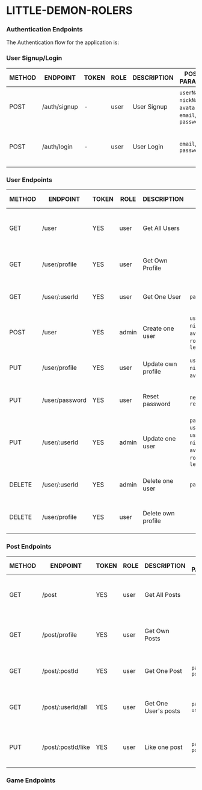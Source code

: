 # LITTLE-DEMON-ROLERS


### Authentication Endpoints

The Authentication flow for the application is:

### User Signup/Login

METHOD | ENDPOINT         | TOKEN | ROLE | DESCRIPTION              | POST PARAMS                                                                 | RETURNS
-------|------------------|-------|------|--------------------|-----------------------------------------------------------------------------------|--------------------
POST   | /auth/signup     | -     | user | User Signup              | `userName`, `nickName`, `avatar`, `email`, `password`                       | { message: 'User signed up successfully', data: `token`}
POST   | /auth/login      | -     | user | User Login               | `email`, `password`                                                         | { message: 'User logged up successfully', data: `token`}

### User Endpoints

METHOD | ENDPOINT         | TOKEN | ROLE | DESCRIPTION              | POST PARAMS                                                                 | RETURNS
-------|------------------|-------|------|--------------------|-----------------------------------------------------------------------------------|--------------------
GET    | /user            | YES   | user | Get All Users            |                                                                             | { message: 'Users fetched successfully', data: [`user`]}
GET    | /user/profile    | YES   | user | Get Own Profile          |                                                                             | { message: 'User fetched successfully', data: [`user`]}
GET    | /user/:userId    | YES   | user | Get One User             | `params: userId`                                                            | { message: 'User fetched successfully', data: [`user`]}
POST   | /user            | YES   | admin| Create one user          | `userName`, `nickName`, `avatar`, `email`, `role`, `password`, `level`      | { message: 'User created successfully', data: [`user`]}
PUT    | /user/profile    | YES   | user | Update own profile       | `userName`, `nickName`, `avatar`, `email`                                   | { message: 'User created successfully', data: [`user`]}
PUT    | /user/password   | YES   | user | Reset password           | `newPassword`, `repeatPassword`                                             | { message: 'Password reset successfully'}
PUT    | /user/:userId    | YES   | admin| Update one user          | `params: userId`, `userName`, `nickName`, `avatar`, `email`, `role`, `password`, `level`   | { message: 'User updated successfully', data: [`user`]}
DELETE | /user/:userId    | YES   | admin| Delete one user          |  `params: userId`                                                           | { message: 'User deleted successfully', data: [`user`]}
DELETE | /user/profile    | YES   | user | Delete own profile       |                                                                             | { message: 'User deleted successfully', data: [`user`]}

### Post Endpoints

METHOD | ENDPOINT         | TOKEN | ROLE | DESCRIPTION              | POST PARAMS                                     | RETURNS
-------|------------------|-------|------|--------------------------|-------------------------------------------------|--------------------
GET    | /post            | YES   | user | Get All Posts            |                                                    | { message: 'Posts fetched successfully', data: [`post`]}
GET    | /post/profile    | YES   | user | Get Own Posts            |                                                    | { message: 'Posts fetched successfully', data: [`post`]}
GET    | /post/:postId       | YES   | user | Get One Post           |  `params: postId`                               | { message: 'Post fetched successfully', data: `post`}
GET    | /post/:userId/all    | YES   | user | Get One User's posts   |  `params: userId`                              | { message: 'User's posts fetched successfully', data: [`post`]}
PUT    | /post/:postId/like   | YES   | user | Like one post          |  `params: postId`                              | { message: 'User liked post successfully', data: `post`}

### Game Endpoints
